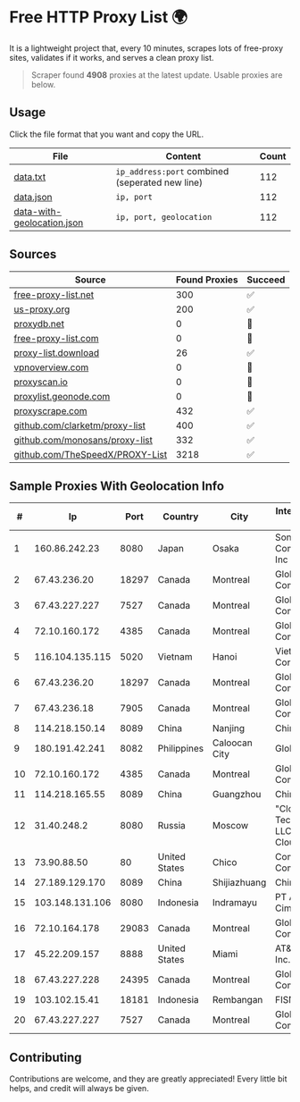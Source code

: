 
# Free HTTP Proxy List 🌍

It is a lightweight project that, every 10 minutes, scrapes lots of free-proxy sites, validates if it works, and serves a clean proxy list.


> Scraper found **4908** proxies at the latest update. Usable proxies are below.

## Usage

Click the file format that you want and copy the URL.


|File|Content|Count|
|----|-------|-----|
|[data.txt](https://raw.githubusercontent.com/themiralay/Proxy-List-World/master/data.txt)|`ip_address:port` combined (seperated new line)|112|
|[data.json](https://raw.githubusercontent.com/themiralay/Proxy-List-World/master/data.json)|`ip, port`|112|
|[data-with-geolocation.json](https://raw.githubusercontent.com/themiralay/Proxy-List-World/master/data-with-geolocation.json)|`ip, port, geolocation`|112|

## Sources

|Source|Found Proxies|Succeed|
|------|-------------|-------|
|[free-proxy-list.net](https://free-proxy-list.net)|300|✅|
|[us-proxy.org](https://www.us-proxy.org)|200|✅|
|[proxydb.net](http://proxydb.net)|0|🚫|
|[free-proxy-list.com](https://free-proxy-list.com/?page=&port=&type%5B%5D=http&type%5B%5D=https&up_time=0&search=Search)|0|🚫|
|[proxy-list.download](https://www.proxy-list.download/HTTP)|26|✅|
|[vpnoverview.com](https://vpnoverview.com/privacy/anonymous-browsing/free-proxy-servers)|0|🚫|
|[proxyscan.io](https://www.proxyscan.io)|0|🚫|
|[proxylist.geonode.com](https://proxylist.geonode.com/api/proxy-list?limit=300&page=1&sort_by=lastChecked&sort_type=desc&protocols=http,https)|0|🚫|
|[proxyscrape.com](https://api.proxyscrape.com/v2/?request=displayproxies&protocol=http&timeout=10000&country=all&ssl=all&anonymity=all)|432|✅|
|[github.com/clarketm/proxy-list](https://raw.githubusercontent.com/clarketm/proxy-list/master/proxy-list-raw.txt)|400|✅|
|[github.com/monosans/proxy-list](https://raw.githubusercontent.com/monosans/proxy-list/main/proxies/http.txt)|332|✅|
|[github.com/TheSpeedX/PROXY-List](https://raw.githubusercontent.com/TheSpeedX/PROXY-List/master/http.txt)|3218|✅|


## Sample Proxies With Geolocation Info

|#|Ip|Port|Country|City|Internet Service Provider|
|-|--|----|-------|----|-------------------------|
|1|160.86.242.23|8080|Japan|Osaka|Sony Network Communications Inc|
|2|67.43.236.20|18297|Canada|Montreal|GloboTech Communications|
|3|67.43.227.227|7527|Canada|Montreal|GloboTech Communications|
|4|72.10.160.172|4385|Canada|Montreal|GloboTech Communications|
|5|116.104.135.115|5020|Vietnam|Hanoi|Viettel Corporation|
|6|67.43.236.20|18297|Canada|Montreal|GloboTech Communications|
|7|67.43.236.18|7905|Canada|Montreal|GloboTech Communications|
|8|114.218.150.14|8089|China|Nanjing|China Telecom|
|9|180.191.42.241|8082|Philippines|Caloocan City|Globe Telecom|
|10|72.10.160.172|4385|Canada|Montreal|GloboTech Communications|
|11|114.218.165.55|8089|China|Guangzhou|China Telecom|
|12|31.40.248.2|8080|Russia|Moscow|"Cloud Technologies" LLC trading as Cloud.ru|
|13|73.90.88.50|80|United States|Chico|Comcast Cable Communications|
|14|27.189.129.170|8089|China|Shijiazhuang|Chinanet|
|15|103.148.131.106|8080|Indonesia|Indramayu|PT Anugerah Cimanuk Raya|
|16|72.10.164.178|29083|Canada|Montreal|GloboTech Communications|
|17|45.22.209.157|8888|United States|Miami|AT&T Services, Inc.|
|18|67.43.227.228|24395|Canada|Montreal|GloboTech Communications|
|19|103.102.15.41|18181|Indonesia|Rembangan|FISNET|
|20|67.43.227.227|7527|Canada|Montreal|GloboTech Communications|



## Contributing

Contributions are welcome, and they are greatly appreciated! Every
little bit helps, and credit will always be given.

